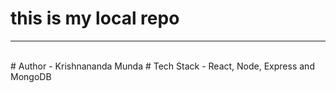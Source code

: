 # this is my local repo
<hr><br>
# Author - Krishnananda Munda
# Tech Stack - React, Node, Express and MongoDB